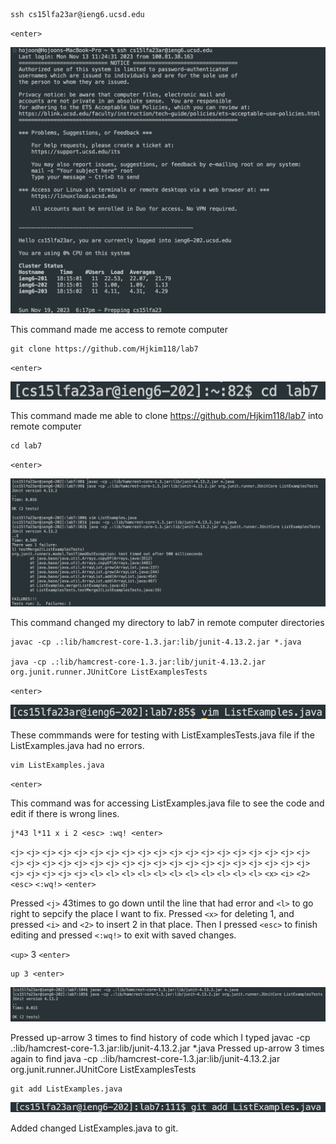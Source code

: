 ```
ssh cs15lfa23ar@ieng6.ucsd.edu 
```
`<enter>`

![Image](lab4_1.png)

This command made me access to remote computer

```
git clone https://github.com/Hjkim118/lab7 
```
`<enter>`

![Image](lab4_2.png)

This command made me able to clone https://github.com/Hjkim118/lab7 into remote computer

```
cd lab7
```
`<enter>`

![Image](lab4_3.png)

This command changed my directory to lab7 in remote computer directories

```
javac -cp .:lib/hamcrest-core-1.3.jar:lib/junit-4.13.2.jar *.java

java -cp .:lib/hamcrest-core-1.3.jar:lib/junit-4.13.2.jar org.junit.runner.JUnitCore ListExamplesTests
```
`<enter>`

![Image](lab4_4.png)

These commmands were for testing with ListExamplesTests.java file if the ListExamples.java had no errors.

```
vim ListExamples.java
```
`<enter>`

This command was for accessing ListExamples.java file to see the code and edit if there is wrong lines.

```
j*43 l*11 x i 2 <esc> :wq! <enter>
```
`<j>` `<j>` `<j>` `<j>` `<j>` `<j>` `<j>` `<j>` `<j>` `<j>` `<j>` `<j>` `<j>` `<j>` `<j>` `<j>` `<j>` `<j>` `<j>` `<j>` `<j>` `<j>` `<j>` `<j>` `<j>` `<j>` `<j>` `<j>` `<j>` `<j>` `<j>` `<j>` `<j>` `<j>` `<j>` `<j>` `<j>` `<j>` `<j>` `<j>` `<j>` `<j>` `<j>`
`<l>` `<l>` `<l>` `<l>` `<l>` `<l>` `<l>` `<l>` `<l>` `<l>` `<l>` `<x>` `<i>` `<2>` `<esc>` `<:wq!>` `<enter>`

Pressed `<j>` 43times to go down until the line that had error and `<l>` to go right to sepcify the place I want to fix. Pressed `<x>` for deleting 1, and pressed `<i>` and `<2>` to insert 2 in that place.
Then I pressed `<esc>` to finish editing and pressed `<:wq!>` to exit with saved changes.




`<up>` 3 `<enter>`
```
up 3 <enter>
```


![Image](lab4_5.png)

Pressed up-arrow 3 times to find history of code which I typed javac -cp .:lib/hamcrest-core-1.3.jar:lib/junit-4.13.2.jar *.java
Pressed up-arrow 3 times again to find java -cp .:lib/hamcrest-core-1.3.jar:lib/junit-4.13.2.jar org.junit.runner.JUnitCore ListExamplesTests

```
git add ListExamples.java
```

![Image](lab4_6.png)

Added changed ListExamples.java to git.
